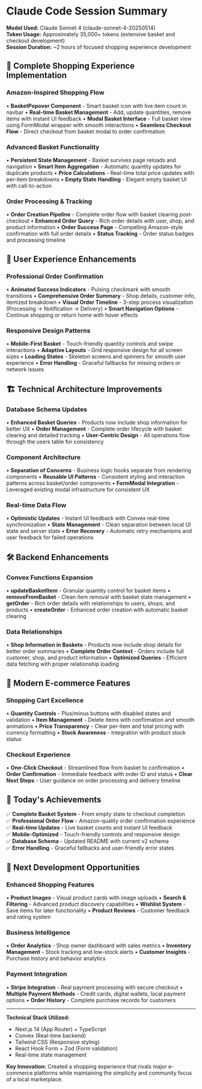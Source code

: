 # Claude Code Session Summary

**Model Used:** Claude Sonnet 4 (claude-sonnet-4-20250514)  
**Token Usage:** Approximately 35,000+ tokens (extensive basket and checkout development)  
**Session Duration:** ~2 hours of focused shopping experience development

## 🛒 Complete Shopping Experience Implementation

### Amazon-Inspired Shopping Flow
• **BasketPopover Component** - Smart basket icon with live item count in navbar
• **Real-time Basket Management** - Add, update quantities, remove items with instant UI feedback
• **Modal Basket Interface** - Full basket view using FormModal wrapper with smooth interactions
• **Seamless Checkout Flow** - Direct checkout from basket modal to order confirmation

### Advanced Basket Functionality
• **Persistent State Management** - Basket survives page reloads and navigation
• **Smart Item Aggregation** - Automatic quantity updates for duplicate products
• **Price Calculations** - Real-time total price updates with per-item breakdowns
• **Empty State Handling** - Elegant empty basket UI with call-to-action

### Order Processing & Tracking
• **Order Creation Pipeline** - Complete order flow with basket clearing post-checkout
• **Enhanced Order Query** - Rich order details with user, shop, and product information
• **Order Success Page** - Compelling Amazon-style confirmation with full order details
• **Status Tracking** - Order status badges and processing timeline

## 🎨 User Experience Enhancements

### Professional Order Confirmation
• **Animated Success Indicators** - Pulsing checkmark with smooth transitions
• **Comprehensive Order Summary** - Shop details, customer info, itemized breakdown
• **Visual Order Timeline** - 3-step process visualization (Processing → Notification → Delivery)
• **Smart Navigation Options** - Continue shopping or return home with hover effects

### Responsive Design Patterns
• **Mobile-First Basket** - Touch-friendly quantity controls and swipe interactions
• **Adaptive Layouts** - Grid responsive design for all screen sizes
• **Loading States** - Skeleton screens and spinners for smooth user experience
• **Error Handling** - Graceful fallbacks for missing orders or network issues

## 🏗️ Technical Architecture Improvements

### Database Schema Updates
• **Enhanced Basket Queries** - Products now include shop information for better UX
• **Order Management** - Complete order lifecycle with basket clearing and detailed tracking
• **User-Centric Design** - All operations flow through the users table for consistency

### Component Architecture
• **Separation of Concerns** - Business logic hooks separate from rendering components
• **Reusable UI Patterns** - Consistent styling and interaction patterns across basket/order components
• **FormModal Integration** - Leveraged existing modal infrastructure for consistent UX

### Real-time Data Flow
• **Optimistic Updates** - Instant UI feedback with Convex real-time synchronization
• **State Management** - Clean separation between local UI state and server state
• **Error Recovery** - Automatic retry mechanisms and user feedback for failed operations

## 🛠️ Backend Enhancements

### Convex Functions Expansion
• **updateBasketItem** - Granular quantity control for basket items
• **removeFromBasket** - Clean item removal with basket state management
• **getOrder** - Rich order details with relationships to users, shops, and products
• **createOrder** - Enhanced order creation with automatic basket clearing

### Data Relationships
• **Shop Information in Baskets** - Products now include shop details for better order summaries
• **Complete Order Context** - Orders include full customer, shop, and product information
• **Optimized Queries** - Efficient data fetching with proper relationship loading

## 📱 Modern E-commerce Features

### Shopping Cart Excellence
• **Quantity Controls** - Plus/minus buttons with disabled states and validation
• **Item Management** - Delete items with confirmation and smooth animations
• **Price Transparency** - Clear per-item and total pricing with currency formatting
• **Stock Awareness** - Integration with product stock status

### Checkout Experience
• **One-Click Checkout** - Streamlined flow from basket to confirmation
• **Order Confirmation** - Immediate feedback with order ID and status
• **Clear Next Steps** - User guidance on order processing and delivery timeline

## 🎯 Today's Achievements

✅ **Complete Basket System** - From empty state to checkout completion  
✅ **Professional Order Flow** - Amazon-quality order confirmation experience  
✅ **Real-time Updates** - Live basket counts and instant UI feedback  
✅ **Mobile-Optimized** - Touch-friendly controls and responsive design  
✅ **Database Schema** - Updated README with current v2 schema  
✅ **Error Handling** - Graceful fallbacks and user-friendly error states  

## 🚀 Next Development Opportunities

### Enhanced Shopping Features
• **Product Images** - Visual product cards with image uploads
• **Search & Filtering** - Advanced product discovery capabilities
• **Wishlist System** - Save items for later functionality
• **Product Reviews** - Customer feedback and rating system

### Business Intelligence
• **Order Analytics** - Shop owner dashboard with sales metrics
• **Inventory Management** - Stock tracking and low-stock alerts
• **Customer Insights** - Purchase history and behavior analytics

### Payment Integration
• **Stripe Integration** - Real payment processing with secure checkout
• **Multiple Payment Methods** - Credit cards, digital wallets, local payment options
• **Order History** - Complete purchase records for customers

---

**Technical Stack Utilized:**
- Next.js 14 (App Router) + TypeScript
- Convex (Real-time backend)
- Tailwind CSS (Responsive styling)
- React Hook Form + Zod (Form validation)
- Real-time state management

**Key Innovation:** Created a shopping experience that rivals major e-commerce platforms while maintaining the simplicity and community focus of a local marketplace.
